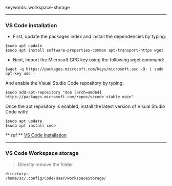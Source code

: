 keywords: workspace-storage

---

### VS Code installation
* First, update the packages index and install the dependencies by typing:
```console
$sudo apt update
$sudo apt install software-properties-common apt-transport-https wget
```
* Next, import the Microsoft GPG key using the following wget command:
```console
$wget -q https://packages.microsoft.com/keys/microsoft.asc -O- | sudo apt-key add -
```
And enable the Visual Studio Code repository by typing:
```console
$sudo add-apt-repository "deb [arch=amd64] https://packages.microsoft.com/repos/vscode stable main"
```
Once the apt repository is enabled, install the latest version of Visual Studio Code with:
```console
$sudo apt update
$sudo apt install code
```

** ref **
[VS Code Installation](https://linuxize.com/post/how-to-install-visual-studio-code-on-ubuntu-18-04/)

---
### VS Code Workspace storage
> Directly remove the folder 
```text
directory: 
/home/sc/.config/Code/User/workspaceStorage/
```